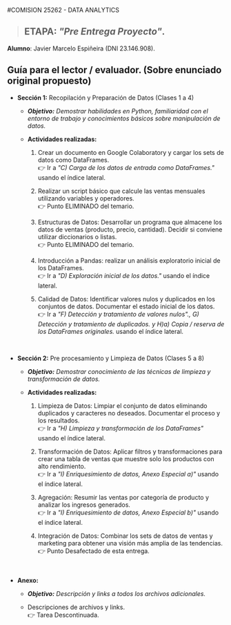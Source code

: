 #COMISION 25262 - DATA ANALYTICS

>  ## ETAPA:  *"Pre Entrega Proyecto"*.
   **Alumno**: Javier Marcelo Espiñeira (DNI 23.146.908).

## Guía para el lector / evaluador. (Sobre enunciado original propuesto)
*   **Sección 1:** Recopilación y Preparación de Datos (Clases 1 a 4)
    *   ***Objetivo:** Demostrar habilidades en Python, familiaridad con el entorno de trabajo y conocimientos básicos sobre manipulación de datos.*
    *   **Actividades realizadas:**

        1. Crear un documento en Google Colaboratory y cargar los sets de datos como DataFrames.<br>
        👉 Ir a *"C) Carga de los datos de entrada como DataFrames."* usando el índice lateral.

        2. Realizar un script básico que calcule las ventas mensuales utilizando variables y operadores.<br>
        👉 Punto ELIMINADO del temario.

        3. Estructuras de Datos: Desarrollar un programa que almacene los datos de ventas (producto, precio, cantidad). Decidir si conviene utilizar diccionarios o listas.<br>
        👉 Punto ELIMINADO del temario.

        4. Introducción a Pandas: realizar un análisis exploratorio inicial de los DataFrames.<br>
        👉 Ir a *"D) Exploración inicial de los datos."* usando el índice lateral.

        5. Calidad de Datos: Identificar valores nulos y duplicados en los conjuntos de datos. Documentar el estado inicial de los datos.<br>
        👉 Ir a *"F) Detección y tratamiento de valores nulos"., G) Detección y tratamiento de duplicados. y H)a) Copia / reserva de los DataFrames originales.* usando el índice lateral.
         <br>

*   **Sección 2:** Pre procesamiento y Limpieza de Datos (Clases 5 a 8)

    *   ***Objetivo:** Demostrar conocimiento de las técnicas de limpieza y transformación de datos.*

    *   **Actividades realizadas:**

        1. Limpieza de Datos: Limpiar el conjunto de datos eliminando duplicados y caracteres no deseados. Documentar el proceso y los resultados.<br>
        👉 Ir a *"H) Limpieza y transformación de los DataFrames"* usando el índice lateral.

        2. Transformación de Datos: Aplicar filtros y transformaciones para crear una tabla de ventas que muestre solo los productos con alto rendimiento.<br>
        👉 Ir a *"I) Enriquesimiento de datos, Anexo Especial a)"* usando el índice lateral.

        3. Agregación: Resumir las ventas por categoría de producto y analizar los ingresos generados.<br>
        👉 Ir a *"I) Enriquesimiento de datos, Anexo Especial b)"* usando el índice lateral.

        4. Integración de Datos: Combinar los sets de datos de ventas y marketing para obtener una visión más amplia de las tendencias.<br>
        👉 Punto Desafectado de esta entrega.
        <br>

*   **Anexo:**

    *   ***Objetivo:** Descripción y links a todos los archivos adicionales.*

    *    Descripciones de archivos y links.<br>
         👉 Tarea Descontinuada.
  <br>


